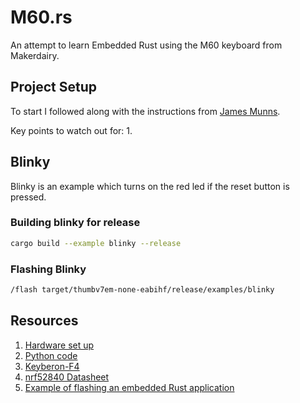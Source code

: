 # M60.rs 

An attempt to learn Embedded Rust using the M60 keyboard from Makerdairy.

## Project Setup
To start I followed along with the instructions from [James Munns](https://github.com/jamesmunns/m60-keyboard).

Key points to watch out for:
1. 


## Blinky
Blinky is an example which turns on the red led if the reset button is pressed.

### Building blinky for release
```sh
cargo build --example blinky --release
```

### Flashing Blinky
```sh
/flash target/thumbv7em-none-eabihf/release/examples/blinky
```

## Resources
1. [Hardware set up](https://wiki.makerdiary.com/m60/developer_guide/hardware/)
1. [Python code](https://github.com/makerdiary/python-keyboard)
1. [Keyberon-F4](https://github.com/TeXitoi/keyberon-f4/blob/master/src/main.rs)
1. [nrf52840 Datasheet](https://infocenter.nordicsemi.com/pdf/nRF52840_PS_v1.1.pdf)
1. [Example of flashing an embedded Rust application](https://beta7.io/posts/embedded-rust-from-zero-to-blinky.html)

